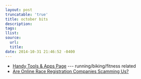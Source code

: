 ```yaml
---
layout: post
truncatable: 'true'
title: october bits
description:
tags:
llist:
source:
  url:
  title:
date: 2014-10-31 21:46:52 -0400
---
```

* [Handy Tools & Apps Page][tools] --- running/biking/fitness related
* [Are Online Race Registration Companies Scamming Us?][reg]

[tools]: http://www.dcrainmaker.com/tools
[reg]: http://www.outsideonline.com/fitness/bodywork/the-fit-list/Active-Network-Consumer-Complaints.html
